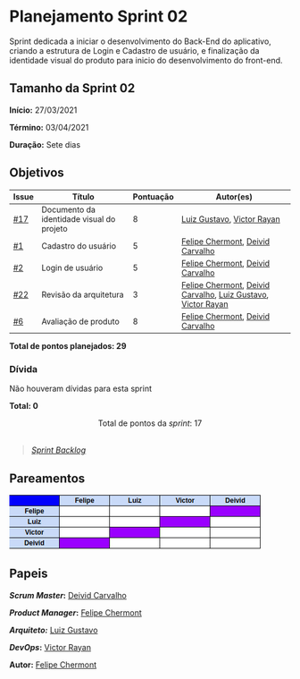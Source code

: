 # Planejamento Sprint 02

Sprint dedicada a iniciar o desenvolvimento do Back-End do aplicativo, criando a estrutura de Login e Cadastro de usuário, e finalização da identidade visual do produto para inicio do desenvolvimento do front-end.

## Tamanho da Sprint 02

**Início:** 27/03/2021

**Término:** 03/04/2021

**Duração:** Sete dias

## Objetivos

<div class="full-width">


| Issue | Título | Pontuação | Autor(es) |
|---|---|---|---|
|[#17](https://github.com/AvaInsta/docs/issues/17)| Documento da identidade visual do projeto | 8 | [Luiz Gustavo](https://github.com/LuizGustavoFR), [Victor Rayan](https://github.com/victor-rayan) |
|[#1](https://github.com/AvaInsta/webApp/issues/1)| Cadastro do usuário  | 5 | [Felipe Chermont](https://github.com/chermont04), [Deivid Carvalho](https://github.com/kabalzin) |
|[#2](https://github.com/AvaInsta/webApp/issues/2)| Login de usuário  | 5 | [Felipe Chermont](https://github.com/chermont04), [Deivid Carvalho](https://github.com/kabalzin) |
|[#22](https://github.com/AvaInsta/webApp/issues/22)| Revisão da arquitetura  | 3 | [Felipe Chermont](https://github.com/chermont04), [Deivid Carvalho](https://github.com/kabalzin), [Luiz Gustavo](https://github.com/LuizGustavoFR), [Victor Rayan](https://github.com/victor-rayan) |
|[#6](https://github.com/AvaInsta/webApp/issues/6)| Avaliação de produto   | 8 | [Felipe Chermont](https://github.com/chermont04), [Deivid Carvalho](https://github.com/kabalzin) |

</div>

<b>Total de pontos planejados: 29 </b>  

### Dívida

Não houveram dívidas para esta sprint

<b>Total: 0</b> 


<div style="text-align: center"> Total de pontos da <i>sprint</i>: 17 </div> <br>

<!---Colocar no link abaixo as issues alocadas no milestone da Sprint--->
> [_Sprint_ _Backlog_](https://github.com/AvaInsta/webApp/milestone/2)  

## Pareamentos

![Pareamento](../../imgs/pareamentos/sprint02.jpeg)

## Papeis

***Scrum Master*:** [Deivid Carvalho](https://github.com/kabalzin)

***Product Manager*:** [Felipe Chermont](https://github.com/chermont04)

***Arquiteto:*** [Luiz Gustavo](https://github.com/LuizGustavoFR)

***DevOps*:** [Victor Rayan](https://github.com/victor-rayan)


**Autor:** [Felipe Chermont](https://github.com/chermont04)
